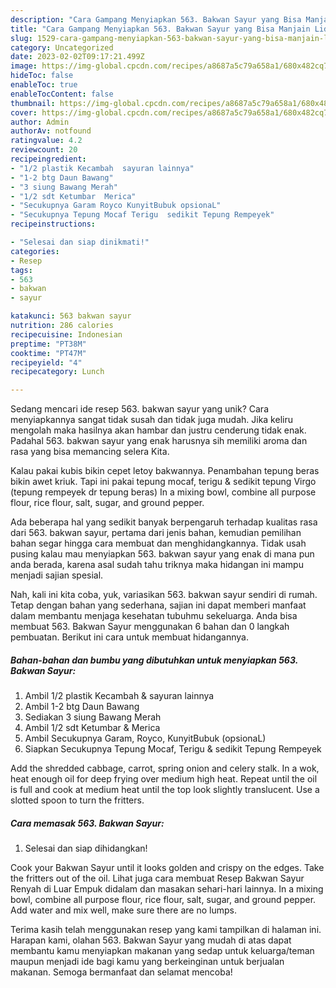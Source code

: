 ```yaml
---
description: "Cara Gampang Menyiapkan 563. Bakwan Sayur yang Bisa Manjain Lidah"
title: "Cara Gampang Menyiapkan 563. Bakwan Sayur yang Bisa Manjain Lidah"
slug: 1529-cara-gampang-menyiapkan-563-bakwan-sayur-yang-bisa-manjain-lidah
category: Uncategorized
date: 2023-02-02T09:17:21.499Z
image: https://img-global.cpcdn.com/recipes/a8687a5c79a658a1/680x482cq70/563-bakwan-sayur-foto-resep-utama.jpg
hideToc: false
enableToc: true
enableTocContent: false
thumbnail: https://img-global.cpcdn.com/recipes/a8687a5c79a658a1/680x482cq70/563-bakwan-sayur-foto-resep-utama.jpg
cover: https://img-global.cpcdn.com/recipes/a8687a5c79a658a1/680x482cq70/563-bakwan-sayur-foto-resep-utama.jpg
author: Admin
authorAv: notfound
ratingvalue: 4.2
reviewcount: 20
recipeingredient:
- "1/2 plastik Kecambah  sayuran lainnya"
- "1-2 btg Daun Bawang"
- "3 siung Bawang Merah"
- "1/2 sdt Ketumbar  Merica"
- "Secukupnya Garam Royco KunyitBubuk opsionaL"
- "Secukupnya Tepung Mocaf Terigu  sedikit Tepung Rempeyek"
recipeinstructions:

- "Selesai dan siap dinikmati!"
categories:
- Resep
tags:
- 563
- bakwan
- sayur

katakunci: 563 bakwan sayur 
nutrition: 286 calories
recipecuisine: Indonesian
preptime: "PT38M"
cooktime: "PT47M"
recipeyield: "4"
recipecategory: Lunch

---
```





Sedang mencari ide resep 563. bakwan sayur yang unik? Cara menyiapkannya sangat tidak susah dan tidak juga mudah. Jika keliru mengolah maka hasilnya akan hambar dan justru cenderung tidak enak. Padahal 563. bakwan sayur yang enak harusnya sih memiliki aroma dan rasa yang bisa memancing selera Kita.





Kalau pakai kubis bikin cepet letoy bakwannya. Penambahan tepung beras bikin awet kriuk. Tapi ini pakai tepung mocaf, terigu &amp; sedikit tepung Virgo (tepung rempeyek dr tepung beras) In a mixing bowl, combine all purpose flour, rice flour, salt, sugar, and ground pepper.

Ada beberapa hal yang sedikit banyak berpengaruh terhadap kualitas rasa dari 563. bakwan sayur, pertama dari jenis bahan, kemudian pemilihan bahan segar hingga cara membuat dan menghidangkannya. Tidak usah pusing kalau mau menyiapkan 563. bakwan sayur yang enak di mana pun anda berada, karena asal sudah tahu triknya maka hidangan ini mampu menjadi sajian spesial.






Nah, kali ini kita coba, yuk, variasikan 563. bakwan sayur sendiri di rumah. Tetap dengan bahan yang sederhana, sajian ini dapat memberi manfaat dalam membantu menjaga kesehatan tubuhmu sekeluarga. Anda bisa membuat 563. Bakwan Sayur menggunakan 6 bahan dan 0 langkah pembuatan. Berikut ini cara untuk membuat hidangannya.

<!--inarticleads1-->

##### Bahan-bahan dan bumbu yang dibutuhkan untuk menyiapkan 563. Bakwan Sayur:

1. Ambil 1/2 plastik Kecambah &amp; sayuran lainnya
1. Ambil 1-2 btg Daun Bawang
1. Sediakan 3 siung Bawang Merah
1. Ambil 1/2 sdt Ketumbar &amp; Merica
1. Ambil Secukupnya Garam, Royco, KunyitBubuk (opsionaL)
1. Siapkan Secukupnya Tepung Mocaf, Terigu &amp; sedikit Tepung Rempeyek


Add the shredded cabbage, carrot, spring onion and celery stalk. In a wok, heat enough oil for deep frying over medium high heat. Repeat until the oil is full and cook at medium heat until the top look slightly translucent. Use a slotted spoon to turn the fritters. 

<!--inarticleads2-->

##### Cara memasak 563. Bakwan Sayur:


1. Selesai dan siap dihidangkan!

Cook your Bakwan Sayur until it looks golden and crispy on the edges. Take the fritters out of the oil. Lihat juga cara membuat Resep Bakwan Sayur Renyah di Luar Empuk didalam dan masakan sehari-hari lainnya. In a mixing bowl, combine all purpose flour, rice flour, salt, sugar, and ground pepper. Add water and mix well, make sure there are no lumps. 

Terima kasih telah menggunakan resep yang kami tampilkan di halaman ini. Harapan kami, olahan 563. Bakwan Sayur yang mudah di atas dapat membantu kamu menyiapkan makanan yang sedap untuk keluarga/teman maupun menjadi ide bagi kamu yang berkeinginan untuk berjualan makanan. Semoga bermanfaat dan selamat mencoba!
